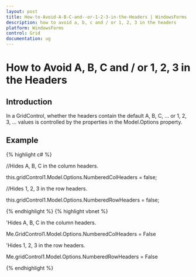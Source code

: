 ```yaml
---
layout: post
title: How-to-Avoid-A-B-C-and--or-1-2-3-in-the-Headers | WindowsForms | Syncfusion
description: how to avoid a, b, c and / or 1, 2, 3 in the headers
platform: WindowsForms
control: Grid
documentation: ug
---
```


# How to Avoid A, B, C and / or 1, 2, 3 in the Headers



## Introduction

In a GridControl, whether the headers contain the default A, B, C, ... or 1, 2, 3, ... values is controlled by the properties in the Model.Options property. 

## Example



{% highlight c# %}



//Hides A, B, C in the column headers.

this.gridControl1.Model.Options.NumberedColHeaders = false;



//Hides 1, 2, 3 in the row headers.

this.gridControl1.Model.Options.NumberedRowHeaders = false;


{% endhighlight  %}
{% highlight vbnet %}



'Hides A, B, C in the column headers.

Me.GridControl1.Model.Options.NumberedColHeaders = False



'Hides 1, 2, 3 in the row headers.

Me.gridControl1.Model.Options.NumberedRowHeaders = False

{% endhighlight  %}

